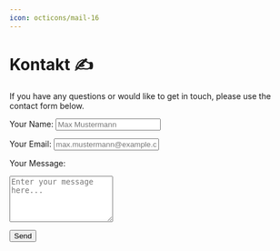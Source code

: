 ```yaml
---
icon: octicons/mail-16
---
```


# Kontakt :writing_hand:

If you have any questions or would like to get in touch, please use the contact form below. 

<form 
    action="https://formspree.io/f/xzbnnywk" method="POST" class="contact-form"
>
  <label for="name">Your Name:</label>
  <input type="text" id="name" name="name" placeholder="Max Mustermann" required>

  <label for="email">Your Email:</label>
  <input type="email" id="email" name="email" placeholder="max.mustermann@example.com" required>

  <label for="message">Your Message:</label>
  <textarea id="message" name="message" placeholder="Enter your message here..." rows="5" required></textarea>

  <button type="submit">Send</button>
</form>
